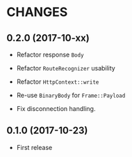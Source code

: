 # CHANGES


## 0.2.0 (2017-10-xx)

* Refactor response `Body`

* Refactor `RouteRecognizer` usability

* Refactor `HttpContext::write`

* Re-use `BinaryBody` for `Frame::Payload`

* Fix disconnection handling.


## 0.1.0 (2017-10-23)

* First release
